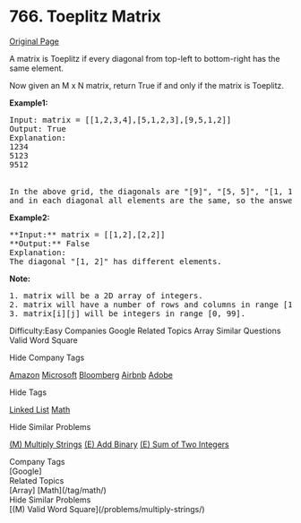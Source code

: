 # 766. Toeplitz Matrix

[Original Page](https://leetcode.com/problems/toeplitz-matrix/description/)

A matrix is Toeplitz if every diagonal from top-left to bottom-right has the same element.

Now given an M x N matrix, return True if and only if the matrix is Toeplitz.
 
**Example1:** 
<pre>
Input: matrix = [[1,2,3,4],[5,1,2,3],[9,5,1,2]]
Output: True
Explanation:
1234
5123
9512


In the above grid, the diagonals are "[9]", "[5, 5]", "[1, 1, 1]", "[2, 2, 2]", "[3, 3]", "[4]", 
and in each diagonal all elements are the same, so the answer is True.
</pre>

**Example2:** 
<pre>
**Input:** matrix = [[1,2],[2,2]]
**Output:** False
Explanation:
The diagonal "[1, 2]" has different elements.
</pre>

**Note:** 
<pre>
1. matrix will be a 2D array of integers.
2. matrix will have a number of rows and columns in range [1, 20].
3. matrix[i][j] will be integers in range [0, 99].
</pre>


Difficulty:Easy
Companies 
Google
Related Topics 
Array
Similar Questions 
Valid Word Square

<div>

<div id="company_tags" class="btn btn-xs btn-warning">Hide Company Tags</div>

<span class="hidebutton" style="display: inline;">[Amazon](/company/amazon/) [Microsoft](/company/microsoft/) [Bloomberg](/company/bloomberg/) [Airbnb](/company/airbnb/) [Adobe](/company/adobe/)</span></div>

<div>

<div id="tags" class="btn btn-xs btn-warning">Hide Tags</div>

<span class="hidebutton" style="display: inline;">[Linked List](/tag/linked-list/) [Math](/tag/math/)</span></div>

<div>

<div id="similar" class="btn btn-xs btn-warning">Hide Similar Problems</div>

<span class="hidebutton" style="display: inline;">[(M) Multiply Strings](/problems/multiply-strings/) [(E) Add Binary](/problems/add-binary/) [(E) Sum of Two Integers](/problems/sum-of-two-integers/)</span></div>



<div>
    <div id="company_tags" class="btn btn-xs btn-warning">Company Tags</div>
    <span class="hidebutton" style="display: inline;">[Google]</span>
</div>

<div>
    <div id="tags" class="btn btn-xs btn-warning">Related Topics</div>
    <span class="hidebutton" style="display: inline;">[Array] [Math](/tag/math/)</span>
</div>

<div>
    <div id="similar" class="btn btn-xs btn-warning">Hide Similar Problems</div>
    <span class="hidebutton" style="display: inline;">[(M) Valid Word Square](/problems/multiply-strings/) </span>
</div>